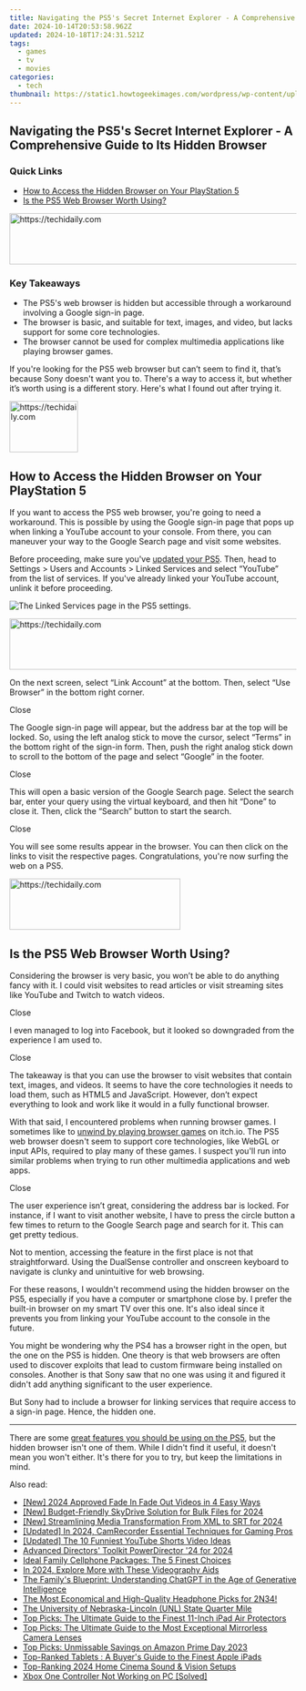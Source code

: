 ```yaml
---
title: Navigating the PS5's Secret Internet Explorer - A Comprehensive Guide to Its Hidden Browser
date: 2024-10-14T20:53:58.962Z
updated: 2024-10-18T17:24:31.521Z
tags:
  - games
  - tv
  - movies
categories:
  - tech
thumbnail: https://static1.howtogeekimages.com/wordpress/wp-content/uploads/2023/12/shutterstock_ps5_update.jpg
---
```


## Navigating the PS5's Secret Internet Explorer - A Comprehensive Guide to Its Hidden Browser

### Quick Links

* [How to Access the Hidden Browser on Your PlayStation 5](https://some-approaches.techidaily.com/ultimate-acceleration-manual-boosting-fb-video-speed-with-top-tools-for-2024/)
* [Is the PS5 Web Browser Worth Using?](https://fix-guide.techidaily.com/play-store-stuck-on-downloading-of-lava-yuva-3-7-ways-to-resolve-drfone-by-drfone-fix-android-problems-fix-android-problems/)

<!-- affiliate ads begin -->
<a href="https://ephamedtechinc.pxf.io/c/5597632/2136625/26400" target="_top" id="2136625">
  <img src="//a.impactradius-go.com/display-ad/26400-2136625" border="0" alt="https://techidaily.com" width="728" height="90"/>
</a>
<img height="0" width="0" src="https://ephamedtechinc.pxf.io/i/5597632/2136625/26400" style="position:absolute;visibility:hidden;" border="0" />
<!-- affiliate ads end -->

### Key Takeaways

* The PS5's web browser is hidden but accessible through a workaround involving a Google sign-in page.
* The browser is basic, and suitable for text, images, and video, but lacks support for some core technologies.
* The browser cannot be used for complex multimedia applications like playing browser games.

 If you're looking for the PS5 web browser but can’t seem to find it, that’s because Sony doesn't want you to. There's a way to access it, but whether it’s worth using is a different story. Here's what I found out after trying it.

<!-- affiliate ads begin -->
<a href="https://aligracehair.sjv.io/c/5597632/2135350/19272" target="_top" id="2135350">
  <img src="//a.impactradius-go.com/display-ad/19272-2135350" border="0" alt="https://techidaily.com" width="120" height="90"/>
</a>
<img height="0" width="0" src="https://aligracehair.sjv.io/i/5597632/2135350/19272" style="position:absolute;visibility:hidden;" border="0" />
<!-- affiliate ads end -->

##  How to Access the Hidden Browser on Your PlayStation 5

 If you want to access the PS5 web browser, you're going to need a workaround. This is possible by using the Google sign-in page that pops up when linking a YouTube account to your console. From there, you can maneuver your way to the Google Search page and visit some websites.

 Before proceeding, make sure you've [updated your PS5](https://screen-sharing-recording.techidaily.com/best-3ip-top-audio-capture-apps-for-2024/). Then, head to Settings > Users and Accounts > Linked Services and select “YouTube” from the list of services. If you've already linked your YouTube account, unlink it before proceeding.

![The Linked Services page in the PS5 settings.](https://static1.howtogeekimages.com/wordpress/wp-content/uploads/2024/06/linked-services-ps5.png) 

<!-- affiliate ads begin -->
<a href="https://appsumo.8odi.net/c/5597632/2049364/7443" target="_top" id="2049364">
  <img src="//a.impactradius-go.com/display-ad/7443-2049364" border="0" alt="https://techidaily.com" width="728" height="90"/>
</a>
<img height="0" width="0" src="https://appsumo.8odi.net/i/5597632/2049364/7443" style="position:absolute;visibility:hidden;" border="0" />
<!-- affiliate ads end -->

 On the next screen, select “Link Account” at the bottom. Then, select “Use Browser” in the bottom right corner.

Close 

 The Google sign-in page will appear, but the address bar at the top will be locked. So, using the left analog stick to move the cursor, select “Terms” in the bottom right of the sign-in form. Then, push the right analog stick down to scroll to the bottom of the page and select “Google” in the footer.

Close 

 This will open a basic version of the Google Search page. Select the search bar, enter your query using the virtual keyboard, and then hit “Done” to close it. Then, click the “Search” button to start the search.

Close 

 You will see some results appear in the browser. You can then click on the links to visit the respective pages. Congratulations, you're now surfing the web on a PS5.

<!-- affiliate ads begin -->
<a href="https://aligracehair.sjv.io/c/5597632/2012401/19272" target="_top" id="2012401">
  <img src="//a.impactradius-go.com/display-ad/19272-2012401" border="0" alt="https://techidaily.com" width="300" height="90"/>
</a>
<img height="0" width="0" src="https://aligracehair.sjv.io/i/5597632/2012401/19272" style="position:absolute;visibility:hidden;" border="0" />
<!-- affiliate ads end -->

##  Is the PS5 Web Browser Worth Using?

 Considering the browser is very basic, you won’t be able to do anything fancy with it. I could visit websites to read articles or visit streaming sites like YouTube and Twitch to watch videos.

Close 

 I even managed to log into Facebook, but it looked so downgraded from the experience I am used to.

Close 

 The takeaway is that you can use the browser to visit websites that contain text, images, and videos. It seems to have the core technologies it needs to load them, such as HTML5 and JavaScript. However, don’t expect everything to look and work like it would in a fully functional browser.

 With that said, I encountered problems when running browser games. I sometimes like to [unwind by playing browser games](https://screen-sharing-recording.techidaily.com/streamlined-strategies-for-powerpoint-recordings-for-2024/) on itch.io. The PS5 web browser doesn't seem to support core technologies, like WebGL or input APIs, required to play many of these games. I suspect you'll run into similar problems when trying to run other multimedia applications and web apps.

Close 

 The user experience isn’t great, considering the address bar is locked. For instance, if I want to visit another website, I have to press the circle button a few times to return to the Google Search page and search for it. This can get pretty tedious.

 Not to mention, accessing the feature in the first place is not that straightforward. Using the DualSense controller and onscreen keyboard to navigate is clunky and unintuitive for web browsing.

 For these reasons, I wouldn't recommend using the hidden browser on the PS5, especially if you have a computer or smartphone close by. I prefer the built-in browser on my smart TV over this one. It's also ideal since it prevents you from linking your YouTube account to the console in the future.

 You might be wondering why the PS4 has a browser right in the open, but the one on the PS5 is hidden. One theory is that web browsers are often used to discover exploits that lead to custom firmware being installed on consoles. Another is that Sony saw that no one was using it and figured it didn't add anything significant to the user experience.

 But Sony had to include a browser for linking services that require access to a sign-in page. Hence, the hidden one.

---

 There are some [great features you should be using on the PS5](https://youtube-tips.techidaily.com/ed-link-length-limit-check-out-these-5-youtube-minisizers/), but the hidden browser isn't one of them. While I didn't find it useful, it doesn't mean you won't either. It's there for you to try, but keep the limitations in mind.

<ins class="adsbygoogle"
     style="display:block"
     data-ad-format="autorelaxed"
     data-ad-client="ca-pub-7571918770474297"
     data-ad-slot="1223367746"></ins>

<ins class="adsbygoogle"
     style="display:block"
     data-ad-client="ca-pub-7571918770474297"
     data-ad-slot="8358498916"
     data-ad-format="auto"
     data-full-width-responsive="true"></ins>

<span class="atpl-alsoreadstyle">Also read:</span>
<div><ul>
<li><a href="https://visual-screen-recording.techidaily.com/new-2024-approved-fade-in-fade-out-videos-in-4-easy-ways/"><u>[New] 2024 Approved Fade In Fade Out Videos in 4 Easy Ways</u></a></li>
<li><a href="https://vp-tips.techidaily.com/new-budget-friendly-skydrive-solution-for-bulk-files-for-2024/"><u>[New] Budget-Friendly SkyDrive Solution for Bulk Files for 2024</u></a></li>
<li><a href="https://article-tips.techidaily.com/new-streamlining-media-transformation-from-xml-to-srt-for-2024/"><u>[New] Streamlining Media Transformation From XML to SRT for 2024</u></a></li>
<li><a href="https://desktop-recording.techidaily.com/updated-in-2024-camrecorder-essential-techniques-for-gaming-pros/"><u>[Updated] In 2024, CamRecorder Essential Techniques for Gaming Pros</u></a></li>
<li><a href="https://youtube-tips.techidaily.com/ed-the-10-funniest-youtube-shorts-video-ideas/"><u>[Updated] The 10 Funniest YouTube Shorts Video Ideas</u></a></li>
<li><a href="https://article-posts.techidaily.com/advanced-directors-toolkit-powerdirector-24-for-2024/"><u>Advanced Directors' Toolkit PowerDirector '24 for 2024</u></a></li>
<li><a href="https://buynow-marvelous.techidaily.com/ideal-family-cellphone-packages-the-5-finest-choices/"><u>Ideal Family Cellphone Packages: The 5 Finest Choices</u></a></li>
<li><a href="https://some-knowledge.techidaily.com/in-2024-explore-more-with-these-videography-aids/"><u>In 2024, Explore More with These Videography Aids</u></a></li>
<li><a href="https://tech-hub.techidaily.com/the-familys-blueprint-understanding-chatgpt-in-the-age-of-generative-intelligence/"><u>The Family's Blueprint: Understanding ChatGPT in the Age of Generative Intelligence</u></a></li>
<li><a href="https://buynow-marvelous.techidaily.com/the-most-economical-and-high-quality-headphone-picks-for-2n34/"><u>The Most Economical and High-Quality Headphone Picks for 2N34!</u></a></li>
<li><a href="https://buynow-marvelous.techidaily.com/the-university-of-nebraska-lincoln-unl-state-quarter-mile/"><u>The University of Nebraska-Lincoln (UNL) State Quarter Mile</u></a></li>
<li><a href="https://buynow-marvelous.techidaily.com/top-picks-the-ultimate-guide-to-the-finest-11-inch-ipad-air-protectors/"><u>Top Picks: The Ultimate Guide to the Finest 11-Inch iPad Air Protectors</u></a></li>
<li><a href="https://buynow-marvelous.techidaily.com/top-picks-the-ultimate-guide-to-the-most-exceptional-mirrorless-camera-lenses/"><u>Top Picks: The Ultimate Guide to the Most Exceptional Mirrorless Camera Lenses</u></a></li>
<li><a href="https://buynow-marvelous.techidaily.com/top-picks-unmissable-savings-on-amazon-prime-day-2023/"><u>Top Picks: Unmissable Savings on Amazon Prime Day 2023</u></a></li>
<li><a href="https://buynow-marvelous.techidaily.com/top-ranked-tablets-a-buyers-guide-to-the-finest-apple-ipads/"><u>Top-Ranked Tablets : A Buyer's Guide to the Finest Apple iPads</u></a></li>
<li><a href="https://buynow-marvelous.techidaily.com/top-ranking-2024-home-cinema-sound-and-vision-setups/"><u>Top-Ranking 2024 Home Cinema Sound & Vision Setups</u></a></li>
<li><a href="https://win-howtos.techidaily.com/xbox-one-controller-not-working-on-pc-solved/"><u>Xbox One Controller Not Working on PC [Solved]</u></a></li>
</ul></div>

